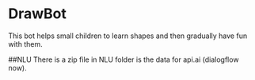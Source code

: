 # DrawBot
This bot helps small children to learn shapes and then gradually have fun with them.

##NLU
There is a zip file in NLU folder is the data for api.ai (dialogflow now).

